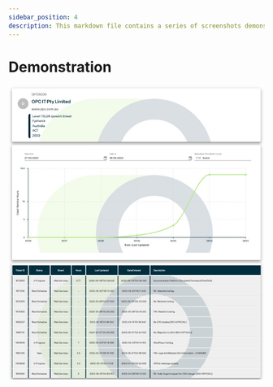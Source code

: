 ```yaml
---
sidebar_position: 4
description: This markdown file contains a series of screenshots demonstrating the features of a Drupal module. The module provides additional functionality to a Drupal website, and these screenshots showcase its various capabilities.
---
```


# Demonstration

![img-1](./src/2023.06.06%20-%2015_51_53%20-%20%20%5BGoogle%20Chrome-CW%20Module%20-%20Dashboard%20%20OPC%5D%20-.jpg)
